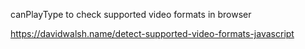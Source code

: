canPlayType to check supported video formats in browser

https://davidwalsh.name/detect-supported-video-formats-javascript
